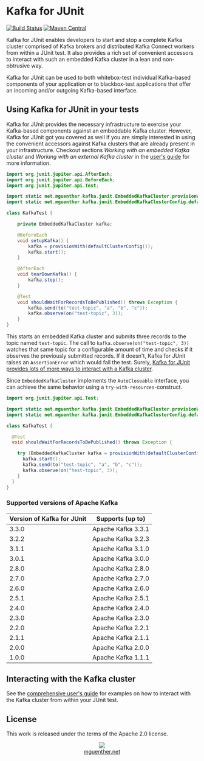 # Kafka for JUnit

[![Build Status](https://travis-ci.org/mguenther/kafka-junit.svg?branch=master)](https://travis-ci.org/mguenther/kafka-junit.svg) [![Maven Central](https://maven-badges.herokuapp.com/maven-central/net.mguenther.kafka/kafka-junit/badge.svg)](https://maven-badges.herokuapp.com/maven-central/net.mguenther.kafka/kafka-junit)

Kafka for JUnit enables developers to start and stop a complete Kafka cluster comprised of Kafka brokers and distributed Kafka Connect workers from within a JUnit test. It also provides a rich set of convenient accessors to interact with such an embedded Kafka cluster in a lean and non-obtrusive way.

Kafka for JUnit can be used to both whitebox-test individual Kafka-based components of your application or to blackbox-test applications that offer an incoming and/or outgoing Kafka-based interface.

## Using Kafka for JUnit in your tests

Kafka for JUnit provides the necessary infrastructure to exercise your Kafka-based components against an embeddable Kafka cluster. However, Kafka for JUnit got you covered as well if you are simply interested in using the convenient accessors against Kafka clusters that are already present in your infrastructure. Checkout sections *Working with an embedded Kafka cluster* and *Working with an external Kafka cluster* in the [user's guide](https://mguenther.github.io/kafka-junit) for more information.

```java
import org.junit.jupiter.api.AfterEach;
import org.junit.jupiter.api.BeforeEach;
import org.junit.jupiter.api.Test;

import static net.mguenther.kafka.junit.EmbeddedKafkaCluster.provisionWith;
import static net.mguenther.kafka.junit.EmbeddedKafkaClusterConfig.defaultClusterConfig;

class KafkaTest {

    private EmbeddedKafkaCluster kafka;

    @BeforeEach
    void setupKafka() {
        kafka = provisionWith(defaultClusterConfig());
        kafka.start();
    }

    @AfterEach
    void tearDownKafka() {
        kafka.stop();
    }

    @Test
    void shouldWaitForRecordsToBePublished() throws Exception {
        kafka.send(to("test-topic", "a", "b", "c"));
        kafka.observe(on("test-topic", 3));
    }
}
```

This starts an embedded Kafka cluster and submits three records to the topic named `test-topic`. The call to `kafka.observe(on("test-topic", 3))` watches that same topic for a configurable amount of time and checks if it observes the previously submitted records. If it doesn't, Kafka for JUnit raises an `AssertionError` which would fail the test. Surely, [Kafka for JUnit provides lots of more ways to interact with a Kafka cluster]((https://mguenther.github.io/kafka-junit)).

Since `EmbeddedKafkaCluster` implements the `AutoCloseable` interface, you can achieve the same behavior using a `try-with-resources`-construct.

```java
import org.junit.jupiter.api.Test;

import static net.mguenther.kafka.junit.EmbeddedKafkaCluster.provisionWith;
import static net.mguenther.kafka.junit.EmbeddedKafkaClusterConfig.defaultClusterConfig;

class KafkaTest {

  @Test
  void shouldWaitForRecordsToBePublished() throws Exception {

    try (EmbeddedKafkaCluster kafka = provisionWith(defaultClusterConfig())) {
      kafka.start();
      kafka.send(to("test-topic", "a", "b", "c"));
      kafka.observe(on("test-topic", 3));
    }
  }
}
```

### Supported versions of Apache Kafka

| Version of Kafka for JUnit | Supports (up to)   |
|----------------------------|--------------------|
| 3.3.0                      | Apache Kafka 3.3.1 |
| 3.2.2                      | Apache Kafka 3.2.3 |
| 3.1.1                      | Apache Kafka 3.1.0 |
| 3.0.1                      | Apache Kafka 3.0.0 |
| 2.8.0                      | Apache Kafka 2.8.0 |
| 2.7.0                      | Apache Kafka 2.7.0 |
| 2.6.0                      | Apache Kafka 2.6.0 |
| 2.5.1                      | Apache Kafka 2.5.1 |
| 2.4.0                      | Apache Kafka 2.4.0 |
| 2.3.0                      | Apache Kafka 2.3.0 |
| 2.2.0                      | Apache Kafka 2.2.1 |
| 2.1.1                      | Apache Kafka 2.1.1 |
| 2.0.0                      | Apache Kafka 2.0.0 |
| 1.0.0                      | Apache Kafka 1.1.1 |

## Interacting with the Kafka cluster

See the [comprehensive user's guide](https://mguenther.github.io/kafka-junit) for examples on how to interact with the Kafka cluster from within your JUnit test.

## License

This work is released under the terms of the Apache 2.0 license.

<p>
    <div align="center">
        <div><img src="made-in-darmstadt.jpg"></div>
        <div><a href="https://mguenther.net">mguenther.net</a></div>
    </div>
</p>
